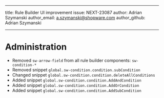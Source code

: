 ---
title: Rule Builder UI improvement
issue: NEXT-23087
author: Adrian Szymanski
author_email: a.szymanski@shopware.com
author_github: Adrian Szymanski
___
# Administration
* Removed `sw-arrow-field` from all rule builder components: `sw-condition-*`
* Removed snippet `global.sw-condition.condition.subCondition`
* Changed snippet `global.sw-condition.condition.deleteAllConditions`
* Added snippet `global.sw-condition.condition.AddAndCondition`
* Added snippet `global.sw-condition.condition.AddOrCondition`
* Added snippet `global.sw-condition.condition.AddSubCondition`
